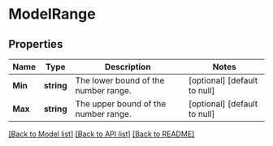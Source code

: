 # ModelRange

## Properties
Name | Type | Description | Notes
------------ | ------------- | ------------- | -------------
**Min** | **string** | The lower bound of the number range. | [optional] [default to null]
**Max** | **string** | The upper bound of the number range. | [optional] [default to null]

[[Back to Model list]](../README.md#documentation-for-models) [[Back to API list]](../README.md#documentation-for-api-endpoints) [[Back to README]](../README.md)

